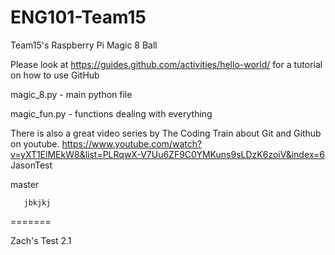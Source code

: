 # ENG101-Team15
Team15's Raspberry Pi Magic 8 Ball

Please look at https://guides.github.com/activities/hello-world/ for a tutorial on how to use GitHub

magic_8.py - main python file

magic_fun.py - functions dealing with everything

There is also a great video series by The Coding Train about Git and Github on youtube.
	https://www.youtube.com/watch?v=yXT1ElMEkW8&list=PLRqwX-V7Uu6ZF9C0YMKuns9sLDzK6zoiV&index=6
JasonTest

master


       jbkjkj
=======


Zach's Test 2.1